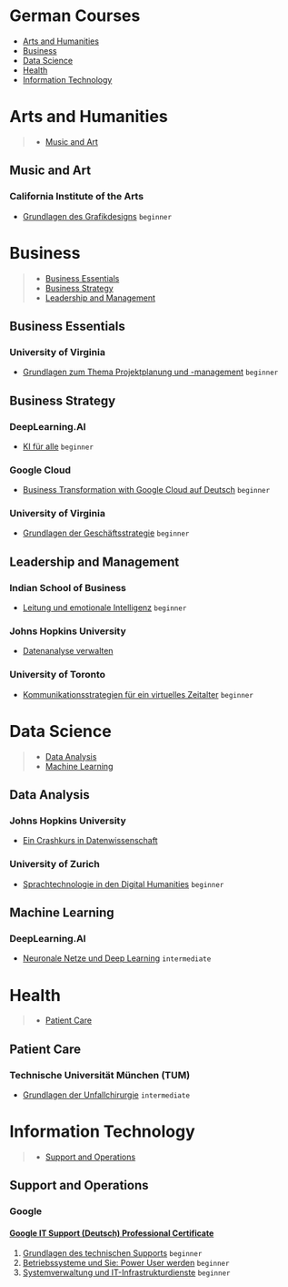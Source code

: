# German Courses
 - [Arts and Humanities](#arts-and-humanities)
 - [Business](#business)
 - [Data Science](#data-science)
 - [Health](#health)
 - [Information Technology](#information-technology)
# Arts and Humanities
> - [Music and Art](#music-and-art)
## Music and Art
### California Institute of the Arts
 - [Grundlagen des Grafikdesigns](https://www.coursera.org/learn/fundamentals-of-graphic-design-de) `beginner`
# Business
> - [Business Essentials](#business-essentials)
> - [Business Strategy](#business-strategy)
> - [Leadership and Management](#leadership-and-management)
## Business Essentials
### University of Virginia
 - [Grundlagen zum Thema Projektplanung und -management](https://www.coursera.org/learn/uva-darden-project-management-de) `beginner`
## Business Strategy
### DeepLearning.AI
 - [KI für alle](https://www.coursera.org/learn/ai-for-everyone-de) `beginner`
### Google Cloud
 - [Business Transformation with Google Cloud auf Deutsch](https://www.coursera.org/learn/business-transformation-google-cloud-de) `beginner`
### University of Virginia
 - [Grundlagen der Geschäftsstrategie](https://www.coursera.org/learn/uva-darden-foundations-business-strategy-de) `beginner`
## Leadership and Management
### Indian School of Business
 - [Leitung und emotionale Intelligenz](https://www.coursera.org/learn/emotional-intelligence-in-leadership-de) `beginner`
### Johns Hopkins University
 - [Datenanalyse verwalten](https://www.coursera.org/learn/managing-data-analysis-de)
### University of Toronto
 - [Kommunikationsstrategien für ein virtuelles Zeitalter](https://www.coursera.org/learn/communication-strategies-virtual-age-de) `beginner`
# Data Science
> - [Data Analysis](#data-analysis)
> - [Machine Learning](#machine-learning)
## Data Analysis
### Johns Hopkins University
 - [Ein Crashkurs in Datenwissenschaft](https://www.coursera.org/learn/data-science-course-de)
### University of Zurich
 - [Sprachtechnologie in den Digital Humanities](https://www.coursera.org/learn/digital-humanities) `beginner`
## Machine Learning
### DeepLearning.AI
 - [Neuronale Netze und Deep Learning](https://www.coursera.org/learn/neural-networks-deep-learning-de) `intermediate`
# Health
> - [Patient Care](#patient-care)
## Patient Care
### Technische Universität München (TUM)
 - [Grundlagen der Unfallchirurgie](https://www.coursera.org/learn/unfallchirurgie) `intermediate`
# Information Technology
> - [Support and Operations](#support-and-operations)
## Support and Operations
### Google
#### [Google IT Support (Deutsch)  Professional Certificate](https://www.coursera.org/specializations/google-it-de)
1. [Grundlagen des technischen Supports](https://www.coursera.org/learn/technical-support-fundamentals-de) `beginner`
3. [Betriebssysteme und Sie: Power User werden](https://www.coursera.org/learn/os-power-user-de) `beginner`
4. [Systemverwaltung und IT-Infrastrukturdienste](https://www.coursera.org/learn/system-administration-it-infrastructure-services-de) `beginner`
